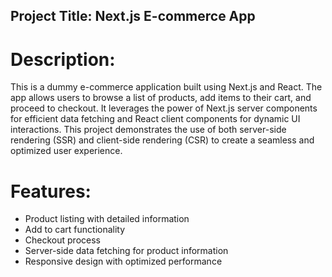 
## Project Title: Next.js E-commerce App

# Description:
This is a dummy e-commerce application built using Next.js and React. The app allows users to browse a list of products, add items to their cart, and proceed to checkout. It leverages the power of Next.js server components for efficient data fetching and React client components for dynamic UI interactions. This project demonstrates the use of both server-side rendering (SSR) and client-side rendering (CSR) to create a seamless and optimized user experience.

# Features:

- Product listing with detailed information
- Add to cart functionality
- Checkout process
- Server-side data fetching for product information
- Responsive design with optimized performance
